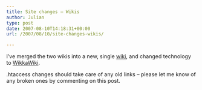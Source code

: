 ```yaml
---
title: Site changes – Wikis
author: Julian
type: post
date: 2007-08-10T14:18:31+00:00
url: /2007/08/10/site-changes-wikis/

---
```

I&#8217;ve merged the two wikis into a new, single [wiki][1], and changed technology to [WikkaWiki][2].

.htaccess changes should take care of any old links &#8211; please let me know of any broken ones by commenting on this post.

 [1]: /wikka/
 [2]: https://wikkawiki.org/HomePage